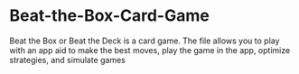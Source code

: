 # Beat-the-Box-Card-Game
Beat the Box or Beat the Deck is a card game. The file allows you to play with an app aid to make the best moves, play the game in the app, optimize strategies, and simulate games
